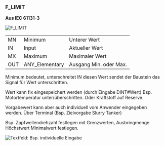### F\_LIMIT

**Aus IEC 61131-3**

![F_LIMIT](https://user-images.githubusercontent.com/113907647/227977194-5735bf57-4df7-4ffb-9457-25cf02c36fc7.png)

<table><tbody><tr><td>MN</td><td>Minimum</td><td>Unterer Wert</td></tr><tr><td>IN</td><td>Input</td><td>Aktueller Wert</td></tr><tr><td>MX</td><td>Maximum</td><td>Maximaler Wert</td></tr><tr><td>OUT</td><td>ANY_Elementary</td><td>Ausgang Min. oder Max.</td></tr></tbody></table>

Minimum bedeutet, unterschreitet IN diesen Wert sendet der Baustein das Signal für Wert unterschritten. 

Wert kann fix eingespeichert werden (durch Eingabe DINT#Wert) Bsp. Motortemperatur unter/überschritten. Oder Kraftstoff auf Reserve.

Vorgabewert kann aber auch individuell vom Anwender eingegeben werden. Über Terminal (Bsp. Zielvorgabe Slurry Tanker)

Bsp. Zapfwellendrehzahl festlegen mit Grenzwerten, Ausbringmenge Höchstwert Minimalwert festlegen.

![Textfeld:  
Bsp. individuelle Eingabe
](https://user-images.githubusercontent.com/113907647/227977195-29734e02-f9c3-4e29-bdab-218a9edc9e4a.png)
